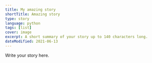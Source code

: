 ```yaml
---
title: My amazing story
shortTitle: Amazing story
type: story
language: python
tags: [list]
cover: image
excerpt: A short summary of your story up to 140 characters long.
dateModified: 2021-06-13
---
```


Write your story here.
